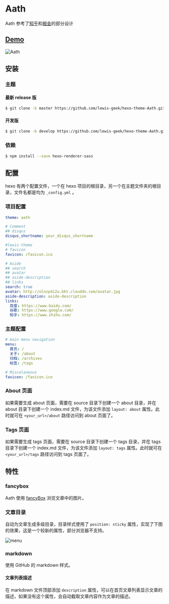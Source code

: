 # Aath

Aath 参考了[知乎](https://www.zhihu.com/)和[掘金](https://juejin.im/timeline)的部分设计

## [Demo](http://lewis.suclub.cn/)

![Aath](http://olnzpdi2u.bkt.clouddn.com/flat-devices.png)

## 安装

###  主题

#### 最新 release 版

```bash
$ git clone -b master https://github.com/lewis-geek/hexo-theme-Aath.git themes/aath
```

#### 开发版

```bash
$ git clone -b develop https://github.com/lewis-geek/hexo-theme-Aath.git themes/aath
```

### 依赖

```bash
$ npm install --save hexo-renderer-sass
```

## 配置

hexo 有两个配置文件，一个在 hexo 项目的根目录，另一个在主题文件夹的根目录，文件名都是均为 `_config.yml` 。

### 项目配置

```yaml
theme: aath

# Comment
## disqus
disqus_shortname: your_disqus_shortname

#lewis-theme
# favicon
favicon: /favicon.ico

# Aside
## search
## avatar
## aside-description
## links
search: true
avatar: http://olnzpdi2u.bkt.clouddn.com/avatar.jpg
aside-description: aside-description
links:
  百度: https://www.baidu.com/
  谷歌: https://www.google.com/
  知乎: https://www.zhihu.com/
```

### 主题配置

```yaml
# main menu navigation
menu:
  首页: /
  关于: /about
  归档: /archives
  标签: /tags

# Miscelaneous
favicon: /favicon.ico
```

### About 页面

如果需要生成 about 页面，需要在 source 目录下创建一个 about 目录，并在 about 目录下创建一个 index.md 文件，为该文件添加 `layout: about` 属性。此时就可在 `<your_url>/about` 路径访问到 about 页面了。

### Tags 页面

如果需要生成 tags 页面，需要在 source 目录下创建一个 tags 目录，并在 tags 目录下创建一个 index.md 文件，为该文件添加 `layout: tags` 属性。此时就可在 `<your_url>/tags` 路径访问到 tags 页面了。

## 特性

### fancybox

Aath 使用 [fancyBox](http://fancyapps.com/fancybox/) 浏览文章中的图片。

### 文章目录

自动为文章生成多级目录，目录样式使用了 `position: sticky` 属性，实现了下图的效果，这是一个较新的属性，部分浏览器不支持。  

![menu](http://olnzpdi2u.bkt.clouddn.com/menu.gif)

### markdown

使用 GitHub 的 markdown 样式。  

#### 文章列表描述

在 markdown 文件顶部添加 `description` 属性，可以在首页文章列表显示文章的描述，如果没有这个属性，会自动截取文章内容作为文章的描述。
